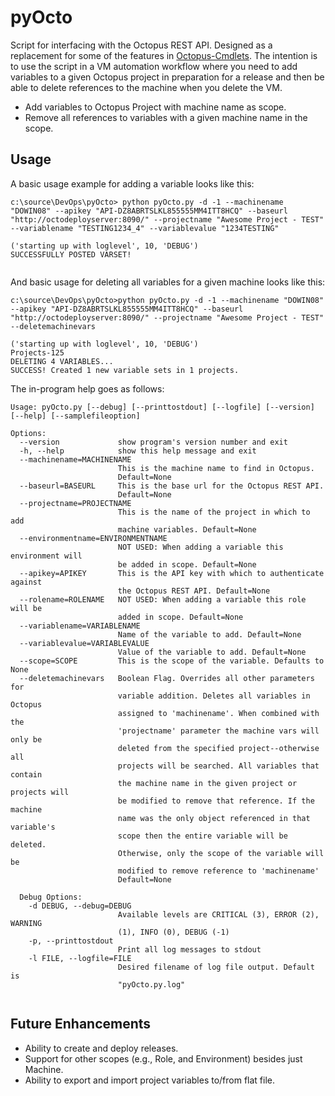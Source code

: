 # pyOcto

Script for interfacing with the Octopus REST API. Designed as a replacement for some of the features in [Octopus-Cmdlets](https://github.com/Swoogan/Octopus-Cmdlets). The intention is to use the script in a VM automation workflow where you need to add variables to a given Octopus project in preparation for a release and then be able to delete references to the machine when you delete the VM. 

 * Add variables to Octopus Project with machine name as scope. 
 * Remove all references to variables with a given machine name in the scope. 
 
## Usage
A basic usage example for adding a variable looks like this:

```
c:\source\DevOps\pyOcto> python pyOcto.py -d -1 --machinename "DOWIN08" --apikey "API-DZ8ABRTSLKL855555MM4ITT8HCQ" --baseurl "http://octodeployserver:8090/" --projectname "Awesome Project - TEST" --variablename "TESTING1234_4" --variablevalue "1234TESTING"

('starting up with loglevel', 10, 'DEBUG')
SUCCESSFULLY POSTED VARSET!


```

And basic usage for deleting all variables for a given machine looks like this:

```
c:\source\DevOps\pyOcto>python pyOcto.py -d -1 --machinename "DOWIN08" --apikey "API-DZ8ABRTSLKL855555MM4ITT8HCQ" --baseurl "http://octodeployserver:8090/" --projectname "Awesome Project - TEST" --deletemachinevars

('starting up with loglevel', 10, 'DEBUG')
Projects-125
DELETING 4 VARIABLES...
SUCCESS! Created 1 new variable sets in 1 projects.

```


The in-program help goes as follows:
```
Usage: pyOcto.py [--debug] [--printtostdout] [--logfile] [--version] [--help] [--samplefileoption]

Options:
  --version             show program's version number and exit
  -h, --help            show this help message and exit
  --machinename=MACHINENAME
                        This is the machine name to find in Octopus.
                        Default=None
  --baseurl=BASEURL     This is the base url for the Octopus REST API.
                        Default=None
  --projectname=PROJECTNAME
                        This is the name of the project in which to add
                        machine variables. Default=None
  --environmentname=ENVIRONMENTNAME
                        NOT USED: When adding a variable this environment will
                        be added in scope. Default=None
  --apikey=APIKEY       This is the API key with which to authenticate against
                        the Octopus REST API. Default=None
  --rolename=ROLENAME   NOT USED: When adding a variable this role will be
                        added in scope. Default=None
  --variablename=VARIABLENAME
                        Name of the variable to add. Default=None
  --variablevalue=VARIABLEVALUE
                        Value of the variable to add. Default=None
  --scope=SCOPE         This is the scope of the variable. Defaults to None
  --deletemachinevars   Boolean Flag. Overrides all other parameters for
                        variable addition. Deletes all variables in Octopus
                        assigned to 'machinename'. When combined with the
                        'projectname' parameter the machine vars will only be
                        deleted from the specified project--otherwise all
                        projects will be searched. All variables that contain
                        the machine name in the given project or projects will
                        be modified to remove that reference. If the machine
                        name was the only object referenced in that variable's
                        scope then the entire variable will be deleted.
                        Otherwise, only the scope of the variable will be
                        modified to remove reference to 'machinename'
                        Default=None

  Debug Options:
    -d DEBUG, --debug=DEBUG
                        Available levels are CRITICAL (3), ERROR (2), WARNING
                        (1), INFO (0), DEBUG (-1)
    -p, --printtostdout
                        Print all log messages to stdout
    -l FILE, --logfile=FILE
                        Desired filename of log file output. Default is
                        "pyOcto.py.log"


```

## Future Enhancements
* Ability to create and deploy releases.
* Support for other scopes (e.g., Role, and Environment) besides just Machine.
* Ability to export and import project variables to/from flat file.
